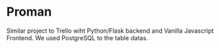 # Proman

Similar project to Trello wiht Python/Flask backend and Vanilla Javascript Frontend. We used PostgreSQL to the table datas.

